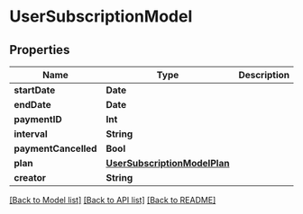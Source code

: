 # UserSubscriptionModel

## Properties
Name | Type | Description | Notes
------------ | ------------- | ------------- | -------------
**startDate** | **Date** |  | 
**endDate** | **Date** |  | 
**paymentID** | **Int** |  | 
**interval** | **String** |  | 
**paymentCancelled** | **Bool** |  | 
**plan** | [**UserSubscriptionModelPlan**](UserSubscriptionModelPlan.md) |  | 
**creator** | **String** |  | 

[[Back to Model list]](../README.md#documentation-for-models) [[Back to API list]](../README.md#documentation-for-api-endpoints) [[Back to README]](../README.md)


